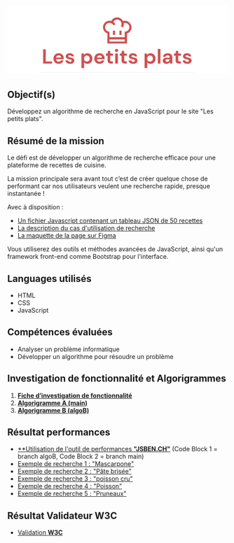 # ![Logo Les petits plats](/public/assets/images/logo.png)

## Objectif(s) 
Développez un algorithme de recherche en JavaScript pour le site "Les petits plats".

## Résumé de la mission
Le défi est de développer un algorithme de recherche efficace pour une plateforme de recettes de cuisine.

La mission principale sera avant tout c’est de créer quelque chose de performant car nos utilisateurs veulent une recherche rapide, presque instantanée !

Avec à disposition : 
- [Un fichier Javascript contenant un tableau JSON de 50 recettes](https://github.com/Maximecat/MaximeCat_LesPetitsPlats/blob/main/public/datas/datas.json)
- [La description du cas d'utilisation de recherche](https://github.com/Maximecat/MaximeCat_LesPetitsPlats/blob/main/public/doc/FicheCasD'utilisation.pdf)
- [La maquette de la page sur Figma](https://www.figma.com/file/xqeE1ZKlHUWi2Efo8r73NK)

Vous utiliserez des outils et méthodes avancées de JavaScript, ainsi qu'un framework front-end comme Bootstrap pour l'interface.

## Languages utilisés
- HTML
- CSS
- JavaScript

## Compétences évaluées
- Analyser un problème informatique
- Développer un algorithme pour résoudre un problème

## Investigation de fonctionnalité et Algorigrammes

1. [**Fiche d’investigation de fonctionnalité**](https://github.com/Maximecat/MaximeCat_LesPetitsPlats/blob/main/public/doc/FicheD'investigationFonctionnalité.png)
2. [**Algorigramme A (main)**](https://github.com/Maximecat/MaximeCat_LesPetitsPlats/blob/main/public/doc/branchMainP7.png)
3. [**Algorigramme B (algoB)**](https://github.com/Maximecat/MaximeCat_LesPetitsPlats/blob/main/public/doc/branchAlgoB-P7.png)

## Résultat performances

- [**Utilisation de l'outil de performances **"JSBEN.CH"**](https://jsben.ch/M9pHs) 
  (Code Block 1 = branch algoB, Code Block 2 = branch main)
- [Exemple de recherche 1 : "Mascarpone"](https://github.com/Maximecat/MaximeCat_LesPetitsPlats/blob/main/public/doc/searchScreen/Mascarpone.png)
- [Exemple de recherche 2 : "Pâte brisée"](https://github.com/Maximecat/MaximeCat_LesPetitsPlats/blob/main/public/doc/searchScreen/Pâte-brisée.png)
- [Exemple de recherche 3 : "poisson cru"](https://github.com/Maximecat/MaximeCat_LesPetitsPlats/blob/main/public/doc/searchScreen/poisson-cru.png)
- [Exemple de recherche 4 : "Poisson"](https://github.com/Maximecat/MaximeCat_LesPetitsPlats/blob/main/public/doc/searchScreen/Poisson.png)
- [Exemple de recherche 5 : "Pruneaux"](https://github.com/Maximecat/MaximeCat_LesPetitsPlats/blob/main/public/doc/searchScreen/pruneaux.png) 

## Résultat Validateur W3C

- [Validation **W3C**](https://validator.w3.org/nu/?showsource=yes&doc=https%3A%2F%2Fmaximecat.github.io%2FMaximeCat_LesPetitsPlats)